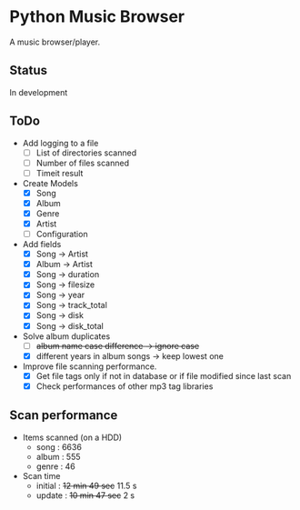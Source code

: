 # Python Music Browser

A music browser/player.

## Status

In development

## ToDo

- Add logging to a file
  - [ ] List of directories scanned
  - [ ] Number of files scanned
  - [ ] Timeit result
- Create Models
  - [x] Song
  - [x] Album
  - [x] Genre
  - [x] Artist
  - [ ] Configuration
- Add fields
  - [x] Song -> Artist
  - [x] Album -> Artist
  - [x] Song -> duration
  - [x] Song -> filesize
  - [x] Song -> year
  - [x] Song -> track_total
  - [x] Song -> disk
  - [x] Song -> disk_total
- Solve album duplicates
  - [ ] ~~album name case difference -> ignore case~~
  - [x] different years in album songs -> keep lowest one
- Improve file scanning performance.
  - [x] Get file tags only if not in database or if file modified since last scan
  - [x] Check performances of other mp3 tag libraries

## Scan performance

- Items scanned (on a HDD)
  - song : 6636
  - album : 555
  - genre : 46
- Scan time
  - initial : ~~12 min 49 sec~~ 11.5 s
  - update : ~~10 min 47 sec~~ 2 s

